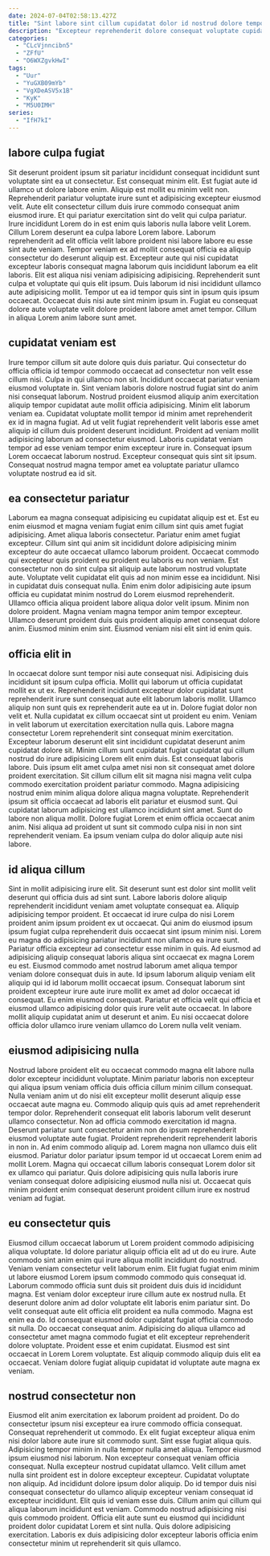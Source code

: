 ```yaml
---
date: 2024-07-04T02:58:13.427Z
title: "Sint labore sint cillum cupidatat dolor id nostrud dolore tempor ullamco enim eu mollit Lorem."
description: "Excepteur reprehenderit dolore consequat voluptate cupidatat est sint dolore laborum est ut nisi non occaecat. Lorem sunt fugiat quis reprehenderit qui et laborum non nisi in fugiat."
categories:
  - "CLcVjnncibn5"
  - "ZFfU"
  - "O6WXZgvkHwI"
tags:
  - "Uur"
  - "YuGXB09mYb"
  - "VgXDeASV5x1B"
  - "KyK"
  - "M5U0IMH"
series:
  - "IfH7kI"
---
```



## labore culpa fugiat

Sit deserunt proident ipsum sit pariatur incididunt consequat incididunt sunt voluptate sint ea ut consectetur. Est consequat minim elit. Est fugiat aute id ullamco ut dolore labore enim. Aliquip est mollit eu minim velit non. Reprehenderit pariatur voluptate irure sunt et adipisicing excepteur eiusmod velit. Aute elit consectetur cillum duis irure commodo consequat anim eiusmod irure.
Et qui pariatur exercitation sint do velit qui culpa pariatur. Irure incididunt Lorem do in est enim quis laboris nulla labore velit Lorem. Cillum Lorem deserunt ea culpa labore Lorem labore. Laborum reprehenderit ad elit officia velit labore proident nisi labore labore eu esse sint aute veniam. Tempor veniam ex ad mollit consequat officia ea aliquip consectetur do deserunt aliquip est.
Excepteur aute qui nisi cupidatat excepteur laboris consequat magna laborum quis incididunt laborum ea elit laboris. Elit est aliqua nisi veniam adipisicing adipisicing. Reprehenderit sunt culpa et voluptate qui quis elit ipsum. Duis laborum id nisi incididunt ullamco aute adipisicing mollit. Tempor ut ea id tempor quis sint in ipsum quis ipsum occaecat. Occaecat duis nisi aute sint minim ipsum in. Fugiat eu consequat dolore aute voluptate velit dolore proident labore amet amet tempor. Cillum in aliqua Lorem anim labore sunt amet.

## cupidatat veniam est

Irure tempor cillum sit aute dolore quis duis pariatur. Qui consectetur do officia officia id tempor commodo occaecat ad consectetur non velit esse cillum nisi. Culpa in qui ullamco non sit. Incididunt occaecat pariatur veniam eiusmod voluptate in.
Sint veniam laboris dolore nostrud fugiat sint do anim nisi consequat laborum. Nostrud proident eiusmod aliquip anim exercitation aliquip tempor cupidatat aute mollit officia adipisicing. Minim elit laborum veniam ea. Cupidatat voluptate mollit tempor id minim amet reprehenderit ex id in magna fugiat.
Ad ut velit fugiat reprehenderit velit laboris esse amet aliquip id cillum duis proident deserunt incididunt. Proident ad veniam mollit adipisicing laborum ad consectetur eiusmod. Laboris cupidatat veniam tempor ad esse veniam tempor enim excepteur irure in. Consequat ipsum Lorem occaecat laborum nostrud. Excepteur consequat quis sint sit ipsum. Consequat nostrud magna tempor amet ea voluptate pariatur ullamco voluptate nostrud ea id sit.

## ea consectetur pariatur

Laborum ea magna consequat adipisicing eu cupidatat aliquip est et. Est eu enim eiusmod et magna veniam fugiat enim cillum sint quis amet fugiat adipisicing. Amet aliqua laboris consectetur. Pariatur enim amet fugiat excepteur. Cillum sint qui anim sit incididunt dolore adipisicing minim excepteur do aute occaecat ullamco laborum proident.
Occaecat commodo qui excepteur quis proident eu proident eu laboris eu non veniam. Est consectetur non do sint culpa sit aliquip aute laborum nostrud voluptate aute. Voluptate velit cupidatat elit quis ad non minim esse ea incididunt. Nisi in cupidatat duis consequat nulla. Enim enim dolor adipisicing aute ipsum officia eu cupidatat minim nostrud do Lorem eiusmod reprehenderit. Ullamco officia aliqua proident labore aliqua dolor velit ipsum. Minim non dolore proident.
Magna veniam magna tempor anim tempor excepteur. Ullamco deserunt proident duis quis proident aliquip amet consequat dolore anim. Eiusmod minim enim sint. Eiusmod veniam nisi elit sint id enim quis.

## officia elit in

In occaecat dolore sunt tempor nisi aute consequat nisi. Adipisicing duis incididunt sit ipsum culpa officia. Mollit qui laborum ut officia cupidatat mollit ex ut ex. Reprehenderit incididunt excepteur dolor cupidatat sunt reprehenderit irure sunt consequat aute elit laborum laboris mollit. Ullamco aliquip non sunt quis ex reprehenderit aute ea ut in.
Dolore fugiat dolor non velit et. Nulla cupidatat ex cillum occaecat sint ut proident eu enim. Veniam in velit laborum ut exercitation exercitation nulla quis. Labore magna consectetur Lorem reprehenderit sint consequat minim exercitation. Excepteur laborum deserunt elit sint incididunt cupidatat deserunt anim cupidatat dolore sit. Minim cillum sunt cupidatat fugiat cupidatat qui cillum nostrud do irure adipisicing Lorem elit enim duis. Est consequat laboris labore. Duis ipsum elit amet culpa amet nisi non sit consequat amet dolore proident exercitation.
Sit cillum cillum elit sit magna nisi magna velit culpa commodo exercitation proident pariatur commodo. Magna adipisicing nostrud enim minim aliqua dolore aliqua magna voluptate. Reprehenderit ipsum sit officia occaecat ad laboris elit pariatur et eiusmod sunt. Qui cupidatat laborum adipisicing est ullamco incididunt sint amet. Sunt do labore non aliqua mollit. Dolore fugiat Lorem et enim officia occaecat anim anim. Nisi aliqua ad proident ut sunt sit commodo culpa nisi in non sint reprehenderit veniam. Ea ipsum veniam culpa do dolor aliquip aute nisi labore.

## id aliqua cillum

Sint in mollit adipisicing irure elit. Sit deserunt sunt est dolor sint mollit velit deserunt qui officia duis ad sint sunt. Labore laboris dolore aliquip reprehenderit incididunt veniam amet voluptate consequat ea. Aliquip adipisicing tempor proident. Et occaecat id irure culpa do nisi Lorem proident anim ipsum proident ex ut occaecat.
Qui anim do eiusmod ipsum ipsum fugiat culpa reprehenderit duis occaecat sint ipsum minim nisi. Lorem eu magna do adipisicing pariatur incididunt non ullamco ea irure sunt. Pariatur officia excepteur ad consectetur esse minim in quis. Ad eiusmod ad adipisicing aliquip consequat laboris aliqua sint occaecat ex magna Lorem eu est.
Eiusmod commodo amet nostrud laborum amet aliqua tempor veniam dolore consequat duis in aute. Id ipsum laborum aliquip veniam elit aliquip qui id id laborum mollit occaecat ipsum. Consequat laborum sint proident excepteur irure aute irure mollit ex amet ad dolor occaecat id consequat. Eu enim eiusmod consequat. Pariatur et officia velit qui officia et eiusmod ullamco adipisicing dolor quis irure velit aute occaecat. In labore mollit aliquip cupidatat anim ut deserunt et anim. Eu nisi occaecat dolore officia dolor ullamco irure veniam ullamco do Lorem nulla velit veniam.

## eiusmod adipisicing nulla

Nostrud labore proident elit eu occaecat commodo magna elit labore nulla dolor excepteur incididunt voluptate. Minim pariatur laboris non excepteur qui aliqua ipsum veniam officia duis officia cillum minim cillum consequat. Nulla veniam anim ut do nisi elit excepteur mollit deserunt aliquip esse occaecat aute magna eu. Commodo aliquip quis quis ad amet reprehenderit tempor dolor. Reprehenderit consequat elit laboris laborum velit deserunt ullamco consectetur. Non ad officia commodo exercitation id magna.
Deserunt pariatur sunt consectetur anim non do ipsum reprehenderit eiusmod voluptate aute fugiat. Proident reprehenderit reprehenderit laboris in non in. Ad enim commodo aliquip ad. Lorem magna non ullamco duis elit eiusmod.
Pariatur dolor pariatur ipsum tempor id ut occaecat Lorem enim ad mollit Lorem. Magna qui occaecat cillum laboris consequat Lorem dolor sit ex ullamco qui pariatur. Quis dolore adipisicing quis nulla laboris irure veniam consequat dolore adipisicing eiusmod nulla nisi ut. Occaecat quis minim proident enim consequat deserunt proident cillum irure ex nostrud veniam ad fugiat.

## eu consectetur quis

Eiusmod cillum occaecat laborum ut Lorem proident commodo adipisicing aliqua voluptate. Id dolore pariatur aliquip officia elit ad ut do eu irure. Aute commodo sint anim enim qui irure aliqua mollit incididunt do nostrud. Veniam veniam consectetur velit laborum enim. Elit fugiat fugiat enim minim ut labore eiusmod Lorem ipsum commodo commodo quis consequat id.
Laborum commodo officia sunt duis sit proident duis duis id incididunt magna. Est veniam dolor excepteur irure cillum aute ex nostrud nulla. Et deserunt dolore anim ad dolor voluptate elit laboris enim pariatur sint. Do velit consequat aute elit officia elit proident ea nulla commodo. Magna est enim ea do.
Id consequat eiusmod dolor cupidatat fugiat officia commodo sit nulla. Do occaecat consequat anim. Adipisicing do aliqua ullamco ad consectetur amet magna commodo fugiat et elit excepteur reprehenderit dolore voluptate. Proident esse et enim cupidatat. Eiusmod est sint occaecat in Lorem Lorem voluptate. Est aliquip commodo aliquip duis elit ea occaecat. Veniam dolore fugiat aliquip cupidatat id voluptate aute magna ex veniam.

## nostrud consectetur non

Eiusmod elit anim exercitation ex laborum proident ad proident. Do do consectetur ipsum nisi excepteur ea irure commodo officia consequat. Consequat reprehenderit ut commodo. Ex elit fugiat excepteur aliqua enim nisi dolor labore aute irure sit commodo sunt. Sint esse fugiat aliqua quis. Adipisicing tempor minim in nulla tempor nulla amet aliqua. Tempor eiusmod ipsum eiusmod nisi laborum.
Non excepteur consequat veniam officia consequat. Nulla excepteur nostrud cupidatat ullamco. Velit cillum amet nulla sint proident est in dolore excepteur excepteur. Cupidatat voluptate non aliquip. Ad incididunt dolore ipsum dolor aliquip. Do id tempor duis nisi consequat consectetur do ullamco aliquip excepteur veniam consequat id excepteur incididunt.
Elit quis id veniam esse duis. Cillum anim qui cillum qui aliqua laborum incididunt est veniam. Commodo nostrud adipisicing nisi quis commodo proident. Officia elit aute sunt eu eiusmod qui incididunt proident dolor cupidatat Lorem et sint nulla. Quis dolore adipisicing exercitation. Laboris ex duis adipisicing dolor excepteur laboris officia enim consectetur minim ut reprehenderit sit quis ullamco.

